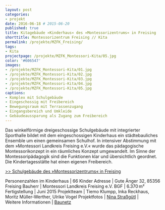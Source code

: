 ```yaml
---
layout: post
categories:
- projekt
date: 2016-06-18 # 2015-06-20
published: true
title: Kitagebäude »Kinderhaus« des »Montessorizentrums« in Freising
shorttitle: Montessorizentrum Freising // Kita 
permalink: /projekte/MZFK_Freising/
tags: 
- Kita
projectpage: /projekte/MZFK_Montessori-Kita/05.jpg
color: '#606547'
images:
- /projekte/MZFK_Montessori-Kita/01.jpg
- /projekte/MZFK_Montessori-Kita/02.jpg
- /projekte/MZFK_Montessori-Kita/03.jpg
- /projekte/MZFK_Montessori-Kita/04.jpg
- /projekte/MZFK_Montessori-Kita/05.jpg
captions:
- Komplex mit Schulgebäude
- Eingeschossig mit Freibereich
- Bewegungsraum mit Terrassenzugang
- Eingangsbereich und Umkleide
- Gebäudeaussparung als Zugang zum Freibereich
---
```

Das winkelförmige dreigeschossige Schulgebäude mit integrierter Sporthalle bildet mit dem eingeschossigen Kinderhaus ein städtebauliches Ensemble um einen gemeinsamen Schulhof. In intensiver Abstimmung mit dem »Montessori Landkreis Freising e.V.« wurde das pädagogische Montessorikonzept in ein räumliches Konzept umgewandelt. Im Sinne der Montessoripädagogik sind die Funktionen klar und übersichtlich geordnet. Die Kindertagesstätte hat einen eigenen Freibereich.

[\>> Schulgebäude des »Montessorizentrums« in Freising](../projekte/MZFS_Freising/)

Personenzahlen im Kinderhaus	|	66 Kinder
Adresse							|	Gute Änger 32, 85356 Freising
Bauherr							|	Montessori Landkreis Freising e.V.
BGF								|	6.370 m²
Fertigstellung					|	Juni 2015
Projektteam						|	Tiemo Klumpp, Inka Reckhaus, Moritz Müller-Werther, Ulrike Vogel
Projektfotos					|	[Nina Straßgütl](http://www.ninastrg.de/) 
                    |    
Weitere Informationen    |   [Baunetz](http://www.baunetz.de/meldungen/Meldungen-Montessorizentrum_in_Freising_4592549.html)
